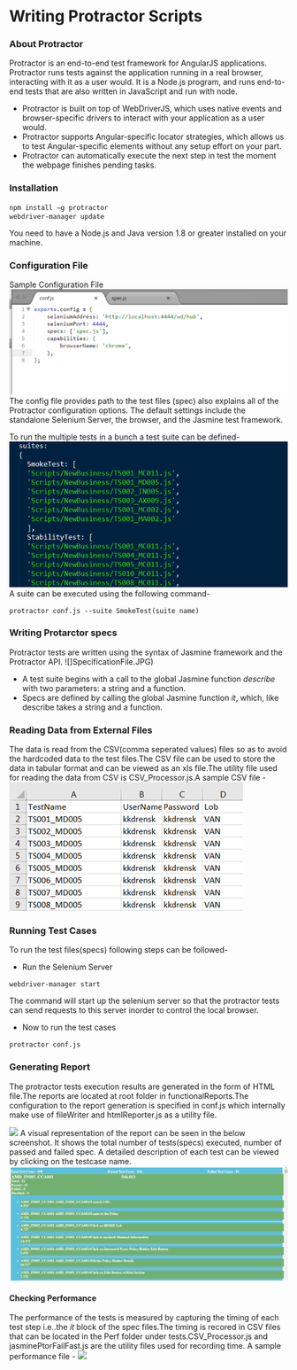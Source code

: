 ﻿# Writing Protractor Scripts

### About Protractor
Protractor is an end-to-end test framework for AngularJS applications. Protractor runs tests against the application running in a real browser, interacting with it as a user would. It is a Node.js program, and runs end-to-end tests that are also written in JavaScript and run with node.

- Protractor is built on top of WebDriverJS, which uses native events and browser-specific drivers to interact with your application as a user would.
- Protractor supports Angular-specific locator strategies, which allows us to test Angular-specific elements without any setup effort on your part.
- Protractor can automatically execute the next step in test the moment the webpage finishes pending tasks.

### Installation 
```
npm install –g protractor
webdriver-manager update
```
You need to have a Node.js and Java version 1.8 or greater installed on your machine.

### Configuration File
Sample Configuration File
![](ConfigurationFile.JPG)
The config file provides path to the test files (spec) also explains all of the Protractor configuration options. The default settings include the standalone Selenium Server, the browser, and the Jasmine test framework.

To run the multiple tests in a bunch a test suite can be defined-
![](TestSuites.JPG) 
A suite can be executed using the following command-
```
protractor conf.js --suite SmokeTest(suite name)
```
### Writing Protarctor specs
Protractor tests are written using the syntax of Jasmine framework and the Protractor API.
![]SpecificationFile.JPG) 

- A test suite begins with a call to the global Jasmine function *describe* with two parameters: a string and a function.
- Specs are defined by calling the global Jasmine function *it*, which, like describe takes a string and a function. 

### Reading Data from External Files
The data is read from the CSV(comma seperated values) files so as to avoid the hardcoded data to the test files.The CSV file can be used to store the data in tabular format and can be viewed as an xls file.The utility file used for reading the data from CSV is CSV_Processor.js.A sample CSV file -
![](CSVFile.JPG) 

### Running Test Cases
To run the test files(specs) following steps can be followed-
- Run the Selenium Server 
```
webdriver-manager start
```
The command will start up the selenium server so that the protractor tests can send requests to this server inorder to control the local browser.
- Now to run the test cases
```
protractor conf.js
```
### Generating Report
The protractor tests execution results are generated in the form of HTML file.The reports are located at root folder in functionalReports.The configuration to the report generation is specified in conf.js which internally make use of fileWriter and htmlReporter.js as a utility file.

![](Report.JPG) 
A visual representation of the report can be seen in the below screenshot. It shows the total number of tests(specs) executed, number of passed and failed spec. A detailed description of each test can be viewed by clicking on the testcase name.
![](DetailedReport.JPG) 

#### Checking Performance 
The performance of the tests is measured by capturing the timing of each test step i.e..the *it* block of the spec files.The timing is recored in CSV files that can be located in the Perf folder under tests.CSV_Processor.js and jasminePtorFailFast.js are the utility files used for recording time.
A sample performance file -
![](PerformanceFile.JPG) 

